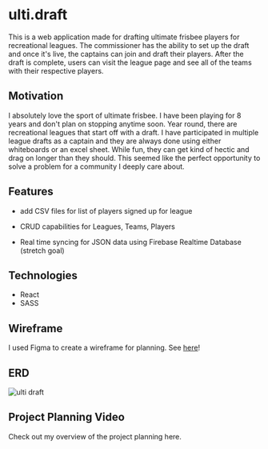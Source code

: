 # ulti.draft

This is a web application made for drafting ultimate frisbee players for recreational leagues. The commissioner has the ability to set up the draft and once it's live, the captains can join and draft their players. After the draft is complete, users can visit the league page and see all of the teams with their respective players.

## Motivation

I absolutely love the sport of ultimate frisbee. I have been playing for 8 years and don't plan on stopping anytime soon. Year round, there are recreational leagues that start off with a draft. I have participated in multiple league drafts as a captain and they are always done using either whiteboards or an excel sheet. While fun, they can get kind of hectic and drag on longer than they should. This seemed like the perfect opportunity to solve a problem for a community I deeply care about. 

## Features

- add CSV files for list of players signed up for league
- CRUD capabilities for Leagues, Teams, Players

- Real time syncing for JSON data using Firebase Realtime Database (stretch goal)

## Technologies
- React
- SASS

## Wireframe

I used Figma to create a wireframe for planning. See [here](https://www.figma.com/file/VDCyu7UnubgQrPNUteRqcB/Wireframe?node-id=0%3A1)!

## ERD

![ulti draft](https://user-images.githubusercontent.com/42413958/100570118-733fa980-3295-11eb-9ce1-516e556527e9.png)

## Project Planning Video

Check out my overview of the project planning here.

